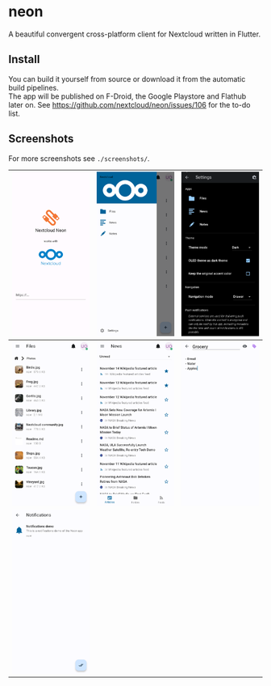 # neon

A beautiful convergent cross-platform client for Nextcloud written in Flutter.

## Install
You can build it yourself from source or download it from the automatic build pipelines.  
The app will be published on F-Droid, the Google Playstore and Flathub later on. See https://github.com/nextcloud/neon/issues/106 for the to-do list.

## Screenshots

For more screenshots see `./screenshots/`.

| ![](screenshots/login_server_selection.png) | ![](screenshots/home_drawer.png)               | ![](screenshots/settings_oled.png)   |
|---------------------------------------------|------------------------------------------------|--------------------------------------|
| ![](screenshots/files_photos.png)           | ![](screenshots/news_articles_unread_list.png) | ![](screenshots/notes_note_edit.png) |
| ![](screenshots/notifications_list.png)     |                                                |                                      |
